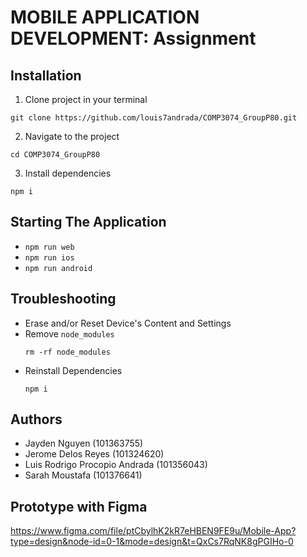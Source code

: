 # MOBILE APPLICATION DEVELOPMENT: Assignment

## Installation

1. Clone project in your terminal

```shell
git clone https://github.com/louis7andrada/COMP3074_GroupP80.git
```

2. Navigate to the project

```shell
cd COMP3074_GroupP80
```

3. Install dependencies

```shell
npm i
```

## Starting The Application

- `npm run web`
- `npm run ios`
- `npm run android`

## Troubleshooting

- Erase and/or Reset Device's Content and Settings
- Remove `node_modules`
    ```shell
    rm -rf node_modules
    ```
- Reinstall Dependencies
    ```shell
    npm i
    ```

## Authors

- Jayden Nguyen (101363755)
- Jerome Delos Reyes (101324620)
- Luis Rodrigo Procopio Andrada (101356043)
- Sarah Moustafa (101376641)

## Prototype with Figma
https://www.figma.com/file/ptCbylhK2kR7eHBEN9FE9u/Mobile-App?type=design&node-id=0-1&mode=design&t=QxCs7RqNK8gPGIHo-0
